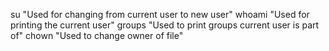 su "Used for changing from current user to new user"
whoami "Used for printing the current user"
groups "Used to print groups current user is part of"
chown "Used to change owner of file"
